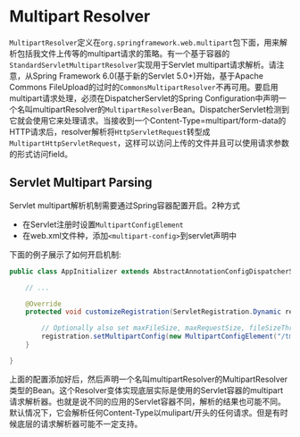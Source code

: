 # Multipart Resolver
`MultipartResolver`定义在`org.springframework.web.multipart`包下面，用来解析包括我文件上传等的multipart请求的策略。有一个基于容器的`StandardServletMultipartResolver`实现用于Servlet multipart请求解析。请注意，从Spring Framework 6.0(基于新的Servlet 5.0+)开始，基于Apache Commons FileUpload的过时的`CommonsMultipartResolver`不再可用。要启用multipart请求处理，必须在DispatcherServlet的Spring Configuration中声明一个名叫multipartResolver的`MultipartResolver`Bean。DispatcherServlet检测到它就会使用它来处理请求。当接收到一个Content-Type=multipart/form-data的HTTP请求后，resolver解析将`HttpServletRequest`转型成`MultipartHttpServletRequest`，这样可以访问上传的文件并且可以使用请求参数的形式访问field。
## Servlet Multipart Parsing
Servlet multipart解析机制需要通过Spring容器配置开启。2种方式
- 在Servlet注册时设置`MultipartConfigElement`
- 在web.xml文件种，添加`<multipart-config>`到servlet声明中

下面的例子展示了如何开启机制:
```java
public class AppInitializer extends AbstractAnnotationConfigDispatcherServletInitializer {

	// ...

	@Override
	protected void customizeRegistration(ServletRegistration.Dynamic registration) {

		// Optionally also set maxFileSize, maxRequestSize, fileSizeThreshold
		registration.setMultipartConfig(new MultipartConfigElement("/tmp"));
	}

}
```
上面的配置添加好后，然后声明一个名叫multipartResolver的MultipartResolver类型的Bean。这个Resolver变体实现底层实际是使用的Servlet容器的multipart请求解析器。也就是说不同的应用的Servlet容器不同，解析的结果也可能不同。默认情况下，它会解析任何Content-Type以mulipart/开头的任何请求。但是有时候底层的请求解析器可能不一定支持。